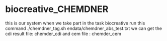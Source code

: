 biocreative_CHEMDNER
====================
this is our system when we take part in the task biocreative
run this command
./chemdner_tag.sh endata/chemdner_abs_test.txt 
we can get the cdi result file: chemder_cdi
and cem file : chemder_cem
